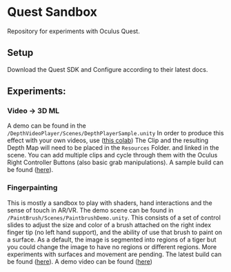 # Quest Sandbox

Repository for experiments with Oculus Quest.

## Setup
Download the Quest SDK and Configure according to their latest docs.

## Experiments:

### Video -> 3D ML
A demo can be found in the `/DepthVideoPlayer/Scenes/DepthPlayerSample.unity`
In order to produce this effect with your own videos, use ([this 
colab](https://colab.research.google.com/drive/1YZ4kcOWXuCbwcRGL58hrjiYUBaa4uiTA#scrollTo=ALVgKMNfZ0UW))
The Clip and the resulting Depth Map will need to be placed in the `Resources` 
Folder. and linked in the scene. You can add multiple clips and cycle through them with the Oculus Right Controller Buttons (also basic grab manipulations).
A sample build can be found ([here](https://drive.google.com/file/d/1hy1PVuEShyKGmQ6gyo-EnIFOR1gFE7Lt/view?usp=sharing)).

### Fingerpainting
This is mostly a sandbox to play with shaders, hand interactions and the sense of touch in AR/VR. The demo scene can be found in `/PaintBrush/Scenes/PaintbrushDemo.unity`. This consists of a set of control slides to adjust the size and color of a brush attached on the right index finger tip (no left hand support), and the ability of use that brush to paint on a surface. As a default, the image is segmented into regions of a tiger but you could change the image to have no regions or different regions. More experiments with surfaces and movement are pending. The latest build can be found ([here](https://drive.google.com/file/d/1dGjM6xFaUApzZK2kc1rmE5xTRCrs6CHH/view?usp=sharing)). A demo video can be found ([here](https://drive.google.com/file/d/1o6cW9Jp_w9CVV0BWO3DjIff-dB8I3ZhZ/view?usp=sharing))